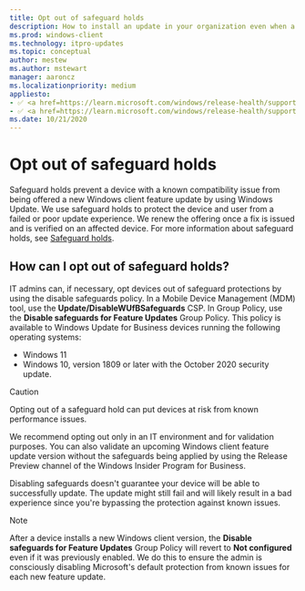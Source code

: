 ```yaml
---
title: Opt out of safeguard holds
description: How to install an update in your organization even when a safeguard hold for an known issue has been applied to it. 
ms.prod: windows-client
ms.technology: itpro-updates
ms.topic: conceptual
author: mestew
ms.author: mstewart
manager: aaroncz
ms.localizationpriority: medium
appliesto: 
- ✅ <a href=https://learn.microsoft.com/windows/release-health/supported-versions-windows-client target=_blank>Windows 11</a>
- ✅ <a href=https://learn.microsoft.com/windows/release-health/supported-versions-windows-client target=_blank>Windows 10</a>
ms.date: 10/21/2020
---
```


# Opt out of safeguard holds

Safeguard holds prevent a device with a known compatibility issue from being offered a new Windows client feature update by using Windows Update. We use safeguard holds to protect the device and user from a failed or poor update experience. We renew the offering once a fix is issued and is verified on an affected device. For more information about safeguard holds, see [Safeguard holds](safeguard-holds.md).

## How can I opt out of safeguard holds?

IT admins can, if necessary, opt devices out of safeguard protections by using the disable safeguards policy. In a Mobile Device Management (MDM) tool, use the **Update/DisableWUfBSafeguards** CSP. In Group Policy, use the **Disable safeguards for Feature Updates** Group Policy. This policy is available to Windows Update for Business devices running the following operating systems:
- Windows 11 
- Windows 10, version 1809 or later with the October 2020 security update.

> [!CAUTION]
> Opting out of a safeguard hold can put devices at risk from known performance issues. 

We recommend opting out only in an IT environment and for validation purposes. You can also validate an upcoming Windows client feature update version without the safeguards being applied by using the Release Preview channel of the Windows Insider Program for Business.

Disabling safeguards doesn't guarantee your device will be able to successfully update. The update might still fail and will likely result in a bad experience since you're bypassing the protection against known issues. 

> [!NOTE]
> After a device installs a new Windows client version, the **Disable safeguards for Feature Updates** Group Policy will revert to **Not configured** even if it was previously enabled. We do this to ensure the admin is consciously disabling Microsoft's default protection from known issues for each new feature update.  
